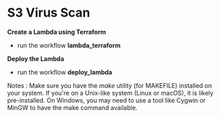 # S3 Virus Scan

**Create a Lambda using Terraform**
  - run the workflow **lambda_terraform**

**Deploy the Lambda**
  - run the workflow **deploy_lambda**
    
Notes : Make sure you have the *make* utility (for MAKEFILE) installed on your system. If you're on a Unix-like system (Linux or macOS), it is likely pre-installed. On Windows, you may need to use a tool like Cygwin or MinGW to have the make command available.
